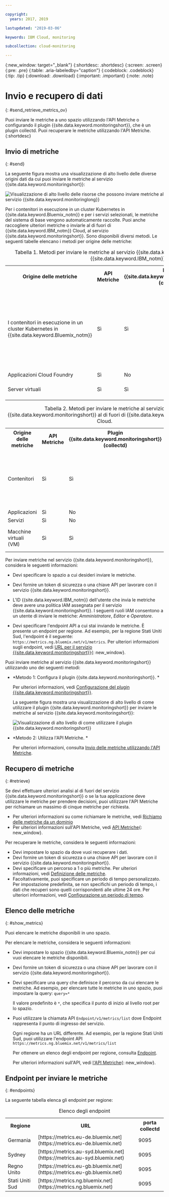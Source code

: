 ```yaml
---

copyright:
  years: 2017, 2019

lastupdated: "2019-03-06"

keywords: IBM Cloud, monitoring

subcollection: cloud-monitoring

---
```


{:new_window: target="_blank"}
{:shortdesc: .shortdesc}
{:screen: .screen}
{:pre: .pre}
{:table: .aria-labeledby="caption"}
{:codeblock: .codeblock}
{:tip: .tip}
{:download: .download}
{:important: .important}
{:note: .note}


# Invio e recupero di dati
{: #send_retrieve_metrics_ov}

Puoi inviare le metriche a uno spazio utilizzando l'API Metriche o configurando il plugin {{site.data.keyword.monitoringshort}}, che è un plugin collectd. Puoi recuperare le metriche utilizzando l'API Metriche.
{:shortdesc}


		
## Invio di metriche
{: #send}

La seguente figura mostra una visualizzazione di alto livello delle diverse origini dati da cui puoi inviare le metriche al servizio {{site.data.keyword.monitoringshort}}:

![Visualizzazione di alto livello delle risorse che possono inviare metriche al servizio {{site.data.keyword.monitoringlong}}](images/monitoring_ov_f1.gif)

Per i contenitori in esecuzione in un cluster Kubernetes in {{site.data.keyword.Bluemix_notm}} e per i servizi selezionati, le metriche del sistema di base vengono automaticamente raccolte. 
Puoi anche raccogliere ulteriori metriche o inviarle al di fuori di {{site.data.keyword.IBM_notm}} Cloud, al servizio {{site.data.keyword.monitoringshort}}. Sono disponibili diversi metodi. Le seguenti tabelle elencano i metodi per origine delle metriche:

<table>
  <caption>Tabella 1. Metodi per inviare le metriche al servizio {{site.data.keyword.monitoringshort}} per le risorse {{site.data.keyword.IBM_notm}} Cloud.</caption>
  <tr>
    <th>Origine delle metriche</th>
	<th>API Metriche</th>
    <th>Plugin {{site.data.keyword.monitoringshort}} (collectd)</th>	
	<th>Ulteriori informazioni</th>
  </tr>
  <tr>
    <td>I contenitori in esecuzione in un cluster Kubernetes in {{site.data.keyword.Bluemix_notm}}</td>
	<td>Sì</td>
	<td>Sì</td>
	<td>Le metriche del sistema di base vengono raccolte automaticamente. Puoi installare collectd esplicitamente e inviare metriche personalizzate o avanzate non fornite per impostazione predefinita.</td>
  </tr>
  <tr>
    <td>Applicazioni Cloud Foundry</td>
	<td>Sì</td>
	<td>No</td>
	<td></td>
  </tr>
  <tr>
    <td>Server virtuali </td>
	<td>Sì</td>
	<td>Sì</td>
	<td>**Nota:** non supportato per Windows.</td>
  </tr>
</table>

<table>
  <caption>Tabella 2. Metodi per inviare le metriche al servizio {{site.data.keyword.monitoringshort}} al di fuori di {{site.data.keyword.IBM_notm}} Cloud.</caption>
  <tr>
    <th>Origine delle metriche</th>
	<th>API Metriche</th>
    <th>Plugin {{site.data.keyword.monitoringshort}} (collectd)</th>	
	<th>Ulteriori informazioni</th>
  </tr>
  <tr>
    <td>Contenitori</td>
	<td>Sì</td>
	<td>Sì</td>
	<td>Puoi utilizzare *supervisord* come endpoint del contenitore per eseguire e gestire la tua applicazione e collectd.</td>
  </tr>
  <tr>
    <td>Applicazioni</td>
	<td>Sì</td>
	<td>No</td>
	<td></td>
  </tr>
  <tr>
    <td>Servizi</td>
	<td>Sì</td>
	<td>No</td>
	<td></td>
  </tr>
  <tr>
    <td>Macchine virtuali (VM)</td>
	<td>Sì</td>
	<td>Sì</td>
	<td>**Nota:** non supportato per Windows.</td>
  </tr>
</table>


Per inviare metriche nel servizio {{site.data.keyword.monitoringshort}}, considera le seguenti informazioni: 

* Devi specificare lo spazio a cui desideri inviare le metriche.

* Devi fornire un token di sicurezza o una chiave API per lavorare con il servizio {{site.data.keyword.monitoringshort}}. 

* L'ID {{site.data.keyword.IBM_notm}} dell'utente che invia le metriche deve avere una politica IAM assegnata per il servizio {{site.data.keyword.monitoringshort}}. I seguenti ruoli IAM consentono a un utente di inviare le metriche: *Amministratore*, *Editor* e *Operatore*.

* Devi specificare l'endpoint API a cui stai inviando le metriche. È presente un endpoint per regione. Ad esempio, per la regione Stati Uniti Sud, l'endpoint è il seguente: `https://metrics.ng.bluemix.net/v1/metrics`. Per ulteriori informazioni sugli endpoint, vedi [URL per il servizio {{site.data.keyword.monitoringshort}}](/docs/services/cloud-monitoring?topic=cloud-monitoring-monitoring_ov#region){: new_window}.


Puoi inviare metriche al servizio {{site.data.keyword.monitoringshort}} utilizzando uno dei seguenti metodi:

* *Metodo 1: Configura il plugin {{site.data.keyword.monitoringshort}}. *

    Per ulteriori informazioni, vedi [Configurazione del plugin {{site.data.keyword.monitoringshort}}](/docs/services/cloud-monitoring/send-metrics?topic=cloud-monitoring-conf_monitoring_plugin#conf_monitoring_plugin).

    La seguente figura mostra una visualizzazione di alto livello di come utilizzare il plugin {{site.data.keyword.monitoringshort}} per inviare le metriche al servizio {{site.data.keyword.monitoringshort}}:

    ![Visualizzazione di alto livello di come utilizzare il plugin {{site.data.keyword.monitoringshort}} ](images/monitoring_plugin_ov.png "Visualizzazione di alto livello di come utilizzare il plugin {{site.data.keyword.monitoringshort}} ")

* *Metodo 2: Utilizza l'API Metriche. *

    Per ulteriori informazioni, consulta [Invio delle metriche utilizzando l'API Metriche](/docs/services/cloud-monitoring/send-metrics?topic=cloud-monitoring-send_data_api#send_data_api).


## Recupero di metriche
{: #retrieve}

Se devi effettuare ulteriori analisi al di fuori del servizio {{site.data.keyword.monitoringshort}} o se la tua applicazione deve utilizzare le metriche per prendere decisioni, puoi utilizzare l'API Metriche per richiamare un massimo di cinque metriche per richiesta. 

* Per ulteriori informazioni su come richiamare le metriche, vedi [Richiamo delle metriche da un dominio](/docs/services/cloud-monitoring/retrieve-metrics?topic=cloud-monitoring-retrieve_data_api#retrieve_data_api)
* Per ulteriori informazioni sull'API Metriche, vedi [API Metriche](https://console.bluemix.net/apidocs/927-ibm-cloud-monitoring-rest-api?&language=node#introduction){: new_window}.

Per recuperare le metriche, considera le seguenti informazioni: 

* Devi impostare lo spazio da dove vuoi recuperare i dati. 
* Devi fornire un token di sicurezza o una chiave API per lavorare con il servizio {{site.data.keyword.monitoringshort}}. 
* Devi specificare un percorso a 1 o più metriche. Per ulteriori informazioni, vedi [Definizione delle metriche](/docs/services/cloud-monitoring/retrieve-metrics?topic=cloud-monitoring-retrieve_data_api#metrics).
* Facoltativamente, puoi specificare un periodo di tempo personalizzato. Per impostazione predefinita, se non specifichi un periodo di tempo, i dati che recuperi sono quelli corrispondenti alle ultime 24 ore. Per ulteriori informazioni, vedi [Configurazione un periodo di tempo](/docs/services/cloud-monitoring/retrieve-metrics?topic=cloud-monitoring-retrieve_data_api#time).


## Elenco delle metriche
{: #show_metrics}


Puoi elencare le metriche disponibili in uno spazio.

Per elencare le metriche, considera le seguenti informazioni: 

* Devi impostare lo spazio {{site.data.keyword.Bluemix_notm}} per cui vuoi elencare le metriche disponibili.

* Devi fornire un token di sicurezza o una chiave API per lavorare con il servizio {{site.data.keyword.monitoringshort}}. 

* Devi specificare una query che definisce il percorso da cui elencare le metriche. Ad esempio, per elencare tutte le metriche in uno spazio, puoi impostare la query: `query=*` 

    Il valore predefinito è `*`, che specifica il punto di inizio al livello root per lo spazio.
	
* Puoi utilizzare la chiamata API `Endpoint/v1/metrics/list` dove Endpoint rappresenta il punto di ingresso del servizio. 

    Ogni regione ha un URL differente. Ad esempio, per la regione Stati Uniti Sud, puoi utilizzare l'endpoint API `https://metrics.ng.bluemix.net/v1/metrics/list` 

    Per ottenere un elenco degli endpoint per regione, consulta [Endpoint](/docs/services/cloud-monitoring?topic=cloud-monitoring-send_retrieve_metrics_ov#endpoints).

    Per ulteriori informazioni sull'API, vedi [l'API Metriche](https://console.bluemix.net/apidocs/927-ibm-cloud-monitoring-rest-api?&language=node#introduction){: new_window}.



## Endpoint per inviare le metriche
{: #endpoints}

 La seguente tabella elenca gli endpoint per regione:
	
<table>
    <caption>Elenco degli endpoint</caption>
	<tr>
	  <th>Regione</th>
	  <th>URL</th>
	  <th>porta collectd</th>
	</tr>
	<tr>
	  <td>Germania</td>
	  <td>[https://metrics.eu-de.bluemix.net](https://metrics.eu-de.bluemix.net)</td>
	  <td>9095</td>
	</tr>
	<tr>
	  <td>Sydney</td>
	  <td>[https://metrics.au-syd.bluemix.net](https://metrics.au-syd.bluemix.net)</td>
	  <td>9095</td>
	</tr>
	<tr>
	  <td>Regno Unito</td>
	  <td>[https://metrics.eu-gb.bluemix.net](https://metrics.eu-gb.bluemix.net)</td>
	  <td>9095</td>
	</tr>
	<tr>
	  <td>Stati Uniti Sud</td>
	  <td>[https://metrics.ng.bluemix.net](https://metrics.ng.bluemix.net)</td>
	  <td>9095</td>
	</tr>
</table>






 
